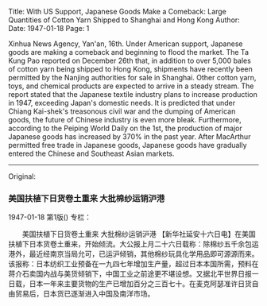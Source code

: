 Title: With US Support, Japanese Goods Make a Comeback: Large Quantities of Cotton Yarn Shipped to Shanghai and Hong Kong
Author:
Date: 1947-01-18
Page: 1

Xinhua News Agency, Yan'an, 16th. Under American support, Japanese goods are making a comeback and beginning to flood the market. The Ta Kung Pao reported on December 26th that, in addition to over 5,000 bales of cotton yarn being shipped to Hong Kong, shipments have recently been permitted by the Nanjing authorities for sale in Shanghai. Other cotton yarn, toys, and chemical products are expected to arrive in a steady stream. The report stated that the Japanese textile industry plans to increase production in 1947, exceeding Japan's domestic needs. It is predicted that under Chiang Kai-shek's treasonous civil war and the dumping of American goods, the future of Chinese industry is even more bleak. Furthermore, according to the Peiping World Daily on the 1st, the production of major Japanese goods has increased by 370% in the past year. After MacArthur permitted free trade in Japanese goods, Japanese goods have gradually entered the Chinese and Southeast Asian markets.



<hr /> 

Original: 


### 美国扶植下日货卷土重来  大批棉纱运销沪港

1947-01-18
第1版()
专栏：

　　美国扶植下日货卷土重来
    大批棉纱运销沪港
    【新华社延安十六日电】在美国扶植下日本货卷土重来，开始倾流。大公报上月二十六日载称：除棉纱五千余包运港外，最近经南京当局允可，已运沪倾销，其他棉纱玩具化学用品即可源源而来。该报称：日本纺织工业预备在一九四七年增加生产量，超过日本本国所需，预料在蒋介石卖国内战与美货倾销下，中国工业之前途更不堪设想。又据北平世界日报一日载，日本一年来主要货物的生产已增加百分之三百七十。在麦克阿瑟准许日货自由贸易后，日本货已逐渐进入中国及南洋市场。
